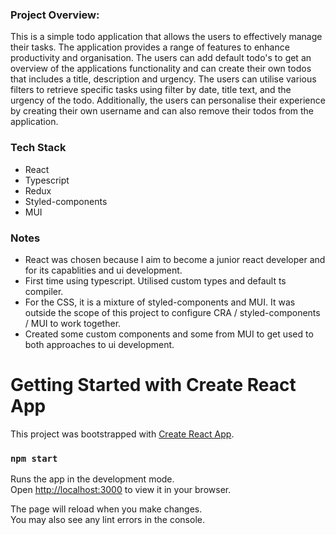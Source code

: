 <h3>Project Overview:</h3>

This is a simple todo application that allows the users to effectively manage their tasks. The application provides a range of features to enhance productivity and organisation. The users can add default todo's to get an overview of the applications functionality and can create their own todos that includes a title, description and urgency. The users can utilise various filters to retrieve specific tasks using filter by date, title text, and the urgency of the todo. Additionally, the users can personalise their experience by creating their own username and can also remove their todos from the application.

<h3>Tech Stack</h3>

- React
- Typescript
- Redux
- Styled-components
- MUI

<h3>Notes</h3>

- React was chosen because I aim to become a junior react developer and for its capablities and ui development.
- First time using typescript. Utilised custom types and default ts compiler.
- For the CSS, it is a mixture of styled-components and MUI. It was outside the scope of this project to configure CRA / styled-components / MUI to work together.
- Created some custom components and some from MUI to get used to both approaches to ui development.

# Getting Started with Create React App

This project was bootstrapped with [Create React App](https://github.com/facebook/create-react-app).

### `npm start`

Runs the app in the development mode.\
Open [http://localhost:3000](http://localhost:3000) to view it in your browser.

The page will reload when you make changes.\
You may also see any lint errors in the console.
